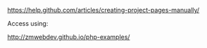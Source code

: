 https://help.github.com/articles/creating-project-pages-manually/

Access using:

http://zmwebdev.github.io/php-examples/